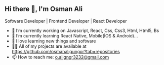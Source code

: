 ## Hi there 👋, I'm Osman Ali


Software Developer | Frontend Developer | React Developer


- 🔭 I’m currently working on Javascript, React, Css, Css3, Html, Html5, Bs
- 🌱 I’m currently learning React Native, Mobile(İOS & Android)...
- 🤭 I love learning new things and software
- 👨‍💻 All of my projects are available at https://github.com/osmanaligungor?tab=repositories
- 📫 How to reach me: o.aligngr3232@gmail.com



